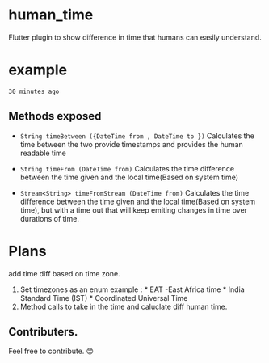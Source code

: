 # human_time
Flutter plugin to show difference in time that humans can easily understand.

# example
`30 minutes ago`

## Methods exposed

* `String timeBetween ({DateTime from , DateTime to })`
    Calculates the time between the two provide timestamps and provides the human readable time

* `String timeFrom (DateTime from)` 
    Calculates the time difference between  the time given and the local time(Based on system time)

* `Stream<String> timeFromStream (DateTime from)`
    Calculates the time difference between  the time given and the local time(Based on system time), but with a time out that will keep emiting changes in time over durations of time.

# Plans 
add time diff based on time zone.
1. Set timezones as an enum  example :
        * EAT -East Africa time
        * India Standard Time (IST)
        * Coordinated Universal Time
2. Method calls to take in the time and caluclate diff human time.


## Contributers.
Feel free to contribute.  😊